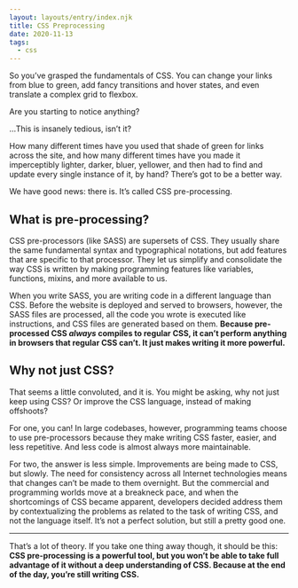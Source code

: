 ```yaml
---
layout: layouts/entry/index.njk
title: CSS Preprocessing
date: 2020-11-13
tags:
  - css
---
```


So you’ve grasped the fundamentals of CSS. You can change your links from blue to green, add fancy transitions and hover states, and even translate a complex grid to flexbox.

Are you starting to notice anything?

…This is insanely tedious, isn’t it?

How many different times have you used that shade of green for links across the site, and how many different times have you made it imperceptibly lighter, darker, bluer, yellower, and then had to find and update every single instance of it, by hand? There’s got to be a better way.

We have good news: there is. It’s called CSS pre-processing.

## What is pre-processing?

CSS pre-processors (like SASS) are supersets of CSS. They usually share the same fundamental syntax and typographical notations, but add features that are specific to that processor. They let us simplify and consolidate the way CSS is written by making programming features like variables, functions, mixins, and more available to us.

When you write SASS, you are writing code in a different language than CSS. Before the website is deployed and served to browsers, however, the SASS files are processed, all the code you wrote is executed like instructions, and CSS files are generated based on them. **Because pre-processed CSS _always_ compiles to regular CSS, it can’t perform anything in browsers that regular CSS can’t. It just makes writing it more powerful.**

## Why not just CSS?

That seems a little convoluted, and it is. You might be asking, why not just keep using CSS? Or improve the CSS language, instead of making offshoots?

For one, you can! In large codebases, however, programming teams choose to use pre-processors because they make writing CSS faster, easier, and less repetitive. And less code is almost always more maintainable.

For two, the answer is less simple. Improvements are being made to CSS, but slowly. The need for consistency across all Internet technologies means that changes can’t be made to them overnight. But the commercial and programming worlds move at a breakneck pace, and when the shortcomings of CSS became apparent, developers decided address them by contextualizing the problems as related to the task of writing CSS, and not the language itself. It’s not a perfect solution, but still a pretty good one.

---

That’s a lot of theory. If you take one thing away though, it should be this: **CSS pre-processing is a powerful tool, but you won’t be able to take full advantage of it without a deep understanding of CSS. Because at the end of the day, you’re still writing CSS.**
